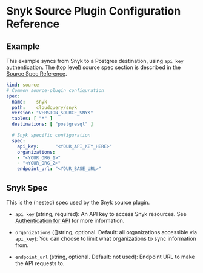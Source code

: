# Snyk Source Plugin Configuration Reference

## Example

This example syncs from Snyk to a Postgres destination, using `api_key` authentication.
The (top level) source spec section is described in the [Source Spec Reference](/docs/reference/source-spec).

```yaml copy
kind: source
# Common source-plugin configuration
spec:
  name:    snyk
  path:    cloudquery/snyk
  version: "VERSION_SOURCE_SNYK"
  tables: [ "*" ]
  destinations: [ "postgresql" ]

  # Snyk specific configuration
  spec:
    api_key:      "<YOUR_API_KEY_HERE>"
    organizations:
    - "<YOUR_ORG_1>"
    - "<YOUR_ORG_2>"
    endpoint_url: "<YOUR_BASE_URL>"
```

## Snyk Spec

This is the (nested) spec used by the Snyk source plugin.

- `api_key` (string, required):
  An API key to access Snyk resources.
  See [Authentication for API](https://docs.snyk.io/snyk-api-info/authentication-for-api) for more information.

- `organizations`  ([]string, optional. Default: all organizations accessible via `api_key`):
  You can choose to limit what organizations to sync information from.

- `endpoint_url` (string, optional. Default: not used):
  Endpoint URL to make the API requests to.
